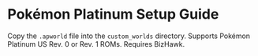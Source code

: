 # Pokémon Platinum Setup Guide
Copy the `.apworld` file into the `custom_worlds` directory. Supports Pokémon Platinum US Rev. 0 or Rev. 1 ROMs.
Requires BizHawk.
